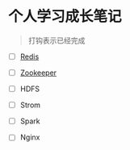 # 个人学习成长笔记

>打钩表示已经完成

- [ ] [Redis](redis/index.md) 
- [ ] [Zookeeper](zookeeper/index.md)
- [ ] HDFS
- [ ] Strom
- [ ] Spark
- [ ] Nginx


